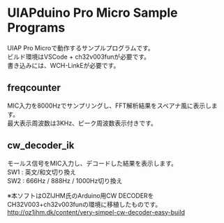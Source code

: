 # UIAPduino Pro Micro Sample Programs

UIAP Pro Microで動作するサンプルプログラムです。  
ビルド環境はVSCode + ch32v003funが必要です。  
書き込みには、WCH-LinkEが必要です。

## freqcounter
MIC入力を8000Hzでサンプリングし、FFT解析結果をスペアナ風に表示します。  
最大表示周波数は3KHz、ピーク周波数表示付きです。

## cw_decoder_ik
モールス信号をMIC入力し、デコードした結果を表示します。  
    SW1 : 英文/和文切り換え  
    SW2 : 666Hz / 888Hz / 1000Hz切り換え  

※本ソフトはOZIJHM氏のArduino用CW DECODERをCH32V003+ch32v003funの環境に移植したものです。  
 http://oz1jhm.dk/content/very-simpel-cw-decoder-easy-build